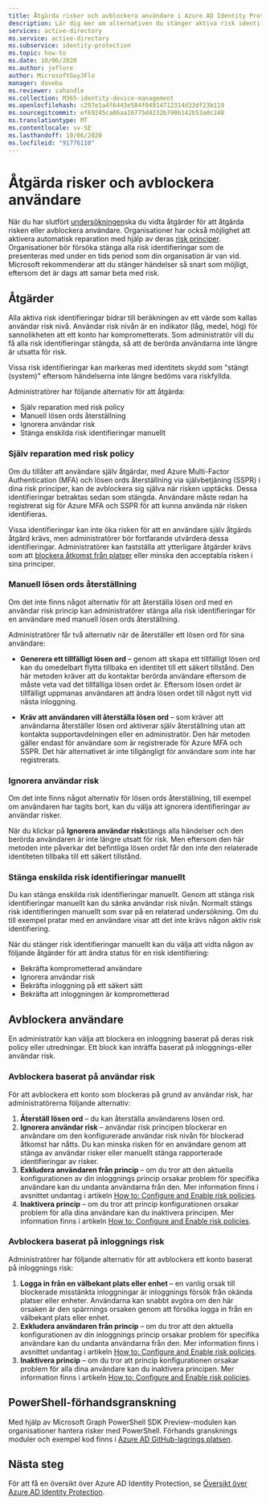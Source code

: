 ```yaml
---
title: Åtgärda risker och avblockera användare i Azure AD Identity Protection
description: Lär dig mer om alternativen du stänger aktiva risk identifieringar.
services: active-directory
ms.service: active-directory
ms.subservice: identity-protection
ms.topic: how-to
ms.date: 10/06/2020
ms.author: joflore
author: MicrosoftGuyJFlo
manager: daveba
ms.reviewer: sahandle
ms.collection: M365-identity-device-management
ms.openlocfilehash: c297e1a4f6443e584f04914712314d33df23b119
ms.sourcegitcommit: ef69245ca06aa16775d4232b790b142b53a0c248
ms.translationtype: MT
ms.contentlocale: sv-SE
ms.lasthandoff: 10/06/2020
ms.locfileid: "91776110"
---
```

# <a name="remediate-risks-and-unblock-users"></a>Åtgärda risker och avblockera användare

När du har slutfört [undersökningen](howto-identity-protection-investigate-risk.md)ska du vidta åtgärder för att åtgärda risken eller avblockera användare. Organisationer har också möjlighet att aktivera automatisk reparation med hjälp av deras [risk principer](howto-identity-protection-configure-risk-policies.md). Organisationer bör försöka stänga alla risk identifieringar som de presenteras med under en tids period som din organisation är van vid. Microsoft rekommenderar att du stänger händelser så snart som möjligt, eftersom det är dags att samar beta med risk.

## <a name="remediation"></a>Åtgärder

Alla aktiva risk identifieringar bidrar till beräkningen av ett värde som kallas användar risk nivå. Användar risk nivån är en indikator (låg, medel, hög) för sannolikheten att ett konto har komprometterats. Som administratör vill du få alla risk identifieringar stängda, så att de berörda användarna inte längre är utsatta för risk.

Vissa risk identifieringar kan markeras med identitets skydd som "stängt (system)" eftersom händelserna inte längre bedöms vara riskfyllda.

Administratörer har följande alternativ för att åtgärda:

- Själv reparation med risk policy
- Manuell lösen ords återställning
- Ignorera användar risk
- Stänga enskilda risk identifieringar manuellt

### <a name="self-remediation-with-risk-policy"></a>Själv reparation med risk policy

Om du tillåter att användare själv åtgärdar, med Azure Multi-Factor Authentication (MFA) och lösen ords återställning via självbetjäning (SSPR) i dina risk principer, kan de avblockera sig själva när risken upptäcks. Dessa identifieringar betraktas sedan som stängda. Användare måste redan ha registrerat sig för Azure MFA och SSPR för att kunna använda när risken identifieras.

Vissa identifieringar kan inte öka risken för att en användare själv åtgärds åtgärd krävs, men administratörer bör fortfarande utvärdera dessa identifieringar. Administratörer kan fastställa att ytterligare åtgärder krävs som att [blockera åtkomst från platser](../conditional-access/howto-conditional-access-policy-location.md) eller minska den acceptabla risken i sina principer.

### <a name="manual-password-reset"></a>Manuell lösen ords återställning

Om det inte finns något alternativ för att återställa lösen ord med en användar risk princip kan administratörer stänga alla risk identifieringar för en användare med manuell lösen ords återställning.

Administratörer får två alternativ när de återställer ett lösen ord för sina användare:

- **Generera ett tillfälligt lösen ord** – genom att skapa ett tillfälligt lösen ord kan du omedelbart flytta tillbaka en identitet till ett säkert tillstånd. Den här metoden kräver att du kontaktar berörda användare eftersom de måste veta vad det tillfälliga lösen ordet är. Eftersom lösen ordet är tillfälligt uppmanas användaren att ändra lösen ordet till något nytt vid nästa inloggning.

- **Kräv att användaren vill återställa lösen ord** – som kräver att användarna återställer lösen ord aktiverar själv återställning utan att kontakta supportavdelningen eller en administratör. Den här metoden gäller endast för användare som är registrerade för Azure MFA och SSPR. Det här alternativet är inte tillgängligt för användare som inte har registrerats.

### <a name="dismiss-user-risk"></a>Ignorera användar risk

Om det inte finns något alternativ för lösen ords återställning, till exempel om användaren har tagits bort, kan du välja att ignorera identifieringar av användar risker.

När du klickar på **Ignorera användar risk**stängs alla händelser och den berörda användaren är inte längre utsatt för risk. Men eftersom den här metoden inte påverkar det befintliga lösen ordet får den inte den relaterade identiteten tillbaka till ett säkert tillstånd. 

### <a name="close-individual-risk-detections-manually"></a>Stänga enskilda risk identifieringar manuellt

Du kan stänga enskilda risk identifieringar manuellt. Genom att stänga risk identifieringar manuellt kan du sänka användar risk nivån. Normalt stängs risk identifieringen manuellt som svar på en relaterad undersökning. Om du till exempel pratar med en användare visar att det inte krävs någon aktiv risk identifiering. 
 
När du stänger risk identifieringar manuellt kan du välja att vidta någon av följande åtgärder för att ändra status för en risk identifiering:

- Bekräfta komprometterad användare
- Ignorera användar risk
- Bekräfta inloggning på ett säkert sätt
- Bekräfta att inloggningen är komprometterad

## <a name="unblocking-users"></a>Avblockera användare

En administratör kan välja att blockera en inloggning baserat på deras risk policy eller utredningar. Ett block kan inträffa baserat på inloggnings-eller användar risk.

### <a name="unblocking-based-on-user-risk"></a>Avblockera baserat på användar risk

För att avblockera ett konto som blockeras på grund av användar risk, har administratörerna följande alternativ:

1. **Återställ lösen ord** – du kan återställa användarens lösen ord.
1. **Ignorera användar risk** – användar risk principen blockerar en användare om den konfigurerade användar risk nivån för blockerad åtkomst har nåtts. Du kan minska risken för en användare genom att stänga av användar risker eller manuellt stänga rapporterade identifieringar av risker.
1. **Exkludera användaren från princip** – om du tror att den aktuella konfigurationen av din inloggnings princip orsakar problem för specifika användare kan du undanta användarna från den. Mer information finns i avsnittet undantag i artikeln [How to: Configure and Enable risk policies](howto-identity-protection-configure-risk-policies.md#exclusions).
1. **Inaktivera princip** – om du tror att princip konfigurationen orsakar problem för alla dina användare kan du inaktivera principen. Mer information finns i artikeln [How to: Configure and Enable risk policies](howto-identity-protection-configure-risk-policies.md).

### <a name="unblocking-based-on-sign-in-risk"></a>Avblockera baserat på inloggnings risk

Administratörer har följande alternativ för att avblockera ett konto baserat på inloggnings risk:

1. **Logga in från en välbekant plats eller enhet** – en vanlig orsak till blockerade misstänkta inloggningar är inloggnings försök från okända platser eller enheter. Användarna kan snabbt avgöra om den här orsaken är den spärrnings orsaken genom att försöka logga in från en välbekant plats eller enhet.
1. **Exkludera användaren från princip** – om du tror att den aktuella konfigurationen av din inloggnings princip orsakar problem för specifika användare kan du undanta användarna från den. Mer information finns i avsnittet undantag i artikeln [How to: Configure and Enable risk policies](howto-identity-protection-configure-risk-policies.md#exclusions).
1. **Inaktivera princip** – om du tror att princip konfigurationen orsakar problem för alla dina användare kan du inaktivera principen. Mer information finns i artikeln [How to: Configure and Enable risk policies](howto-identity-protection-configure-risk-policies.md).

## <a name="powershell-preview"></a>PowerShell-förhandsgranskning

Med hjälp av Microsoft Graph PowerShell SDK Preview-modulen kan organisationer hantera risker med PowerShell. Förhands gransknings moduler och exempel kod finns i [Azure AD GitHub-lagrings platsen](https://github.com/AzureAD/IdentityProtectionTools).

## <a name="next-steps"></a>Nästa steg

För att få en översikt över Azure AD Identity Protection, se [Översikt över Azure AD Identity Protection](overview-identity-protection.md).
